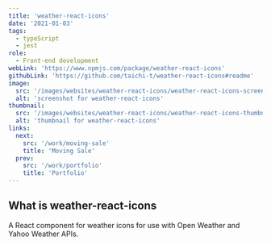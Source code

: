 ```yaml
---
title: 'weather-react-icons'
date: '2021-01-03'
tags:
  - typeScript
  - jest
role:
  - Front-end development
webLink: 'https://www.npmjs.com/package/weather-react-icons'
githubLink: 'https://github.com/taichi-t/weather-react-icons#readme'
image:
  src: '/images/websites/weather-react-icons/weather-react-icons-screenshot.png'
  alt: 'screenshot for weather-react-icons'
thumbnail:
  src: '/images/websites/weather-react-icons/weather-react-icons-thumbnail.png'
  alt: 'thumbnail for weather-react-icons'
links:
  next:
    src: '/work/moving-sale'
    title: 'Moving Sale'
  prev:
    src: '/work/portfolio'
    title: 'Portfolio'
---
```


## What is weather-react-icons

A React component for weather icons for use with Open Weather and Yahoo Weather APIs.
